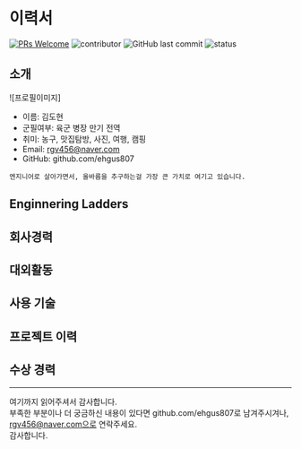 # 이력서
[![PRs Welcome](https://img.shields.io/badge/PRs-welcome-brightgreen.svg?style=flat-square)](http://makeapullrequest.com)
![contributor](https://img.shields.io/github/contributors/JSpiner/RESUME.svg)
![GitHub last commit](https://img.shields.io/github/last-commit/JSpiner/RESUME.svg)
![status](https://img.shields.io/badge/offer_welcome-brightgreen.svg)

## 소개
![프로필이미지]
- 이름: 김도현 
- 군필여부: 육군 병장 만기 전역
- 취미: 농구, 맛집탐방, 사진, 여행, 캠핑
- Email: rgv456@naver.com
- GitHub: github.com/ehgus807

```
엔지니어로 살아가면서, 올바름을 추구하는걸 가장 큰 가치로 여기고 있습니다.
```



## Enginnering Ladders


## 회사경력


## 대외활동


## 사용 기술


## 프로젝트 이력


## 수상 경력


----

여기까지 읽어주셔서 감사합니다. <br/>
부족한 부분이나 더 궁금하신 내용이 있다면 github.com/ehgus807로 남겨주시겨나, rgv456@naver.com으로 연락주세요.<br/>
감사합니다.
